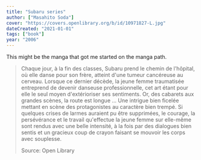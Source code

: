 ```yaml
---
title: "Subaru series"
author: ["Masahito Soda"]
cover: "https://covers.openlibrary.org/b/id/10971827-L.jpg"
dateCreated: "2021-01-01"
tags: ["book"]
year: "2006"
---
```


This might be the manga that got me started on the manga path.

> Chaque jour, à la fin des classes, Subaru prend le chemin de l'hôpital, où elle danse pour son frère, atteint d'une tumeur cancéreuse au cerveau. Lorsque ce dernier décède, la jeune femme traumatisée entreprend de devenir danseuse professionnelle, cet art étant pour elle le seul moyen d'extérioriser ses sentiments. Or, des cabarets aux grandes scènes, la route est longue ... Une intrigue bien ficelée mettant en scène des protagonistes au caractère bien trempé. Si quelques crises de larmes auraient pu être supprimées, le courage, la persévérance et le travail qu'effectue la jeune femme sur elle-même sont rendus avec une belle intensité, à la fois par des dialogues bien sentis et un gracieux coup de crayon faisant se mouvoir les corps avec souplesse.
>
> Source: Open Library
